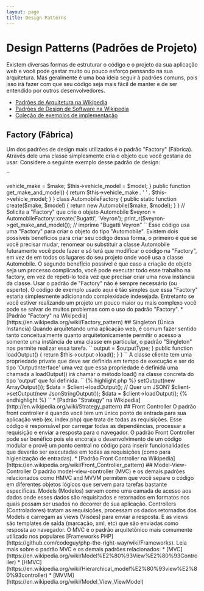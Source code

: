 ```yaml
---
layout: page
title: Design Patterns
---
```


# Design Patterns (Padrões de Projeto)

Existem diversas formas de estruturar o código e o projeto da sua aplicação web e você pode gastar muito ou pouco
esforço pensando na sua arquitetura. Mas geralmente é uma boa ideia seguir à padrões comuns, pois isso irá fazer com que
 seu código seja mais fácil de manter e de ser entendido por outros desenvolvedores.

* [Padrões de Arquitetura na Wikipedia](https://en.wikipedia.org/wiki/Architectural_pattern)
* [Padrões de Design de Software na Wikipedia](https://en.wikipedia.org/wiki/Software_design_pattern)
* [Coleção de exemplos de implementação](https://github.com/domnikl/DesignPatternsPHP)

## Factory (Fábrica)

Um dos padrões de design mais utilizados é o padrão "Factory" (Fábrica). Através dele uma classe simplesmente
cria o objeto que você gostaria de usar. Considere o seguinte exemplo desse padrão de design:

``
 <?php
    class Automobile
    {
        private $vehicle_make;
        private $vehicle_model;

        public function __construct($make, $model)
        {
            $this->vehicle_make = $make;
            $this->vehicle_model = $model;
        }

        public function get_make_and_model()
        {
            return $this->vehicle_make . ' ' . $this->vehicle_model;
        }
    }

    class AutomobileFactory
    {
        public static function create($make, $model)
        {
            return new Automobile($make, $model);
        }
    }

    // Solicita a "Factory" que crie o objeto Automobile
    $veyron = AutomobileFactory::create('Bugatti', 'Veyron');

    print_r($veyron->get_make_and_model()); // imprime "Bugatti Veyron"

``

Esse código usa uma "Factory" para criar o objeto do tipo "Automobile". Existem dois possíveis benefícios para criar seu
código dessa forma, o primeiro é que se você precisar mudar, renomear ou substituir a classe Automobile futuramente você
pode fazer e só terá que modificar o código na "Factory", em vez de em todos os lugares do seu projeto onde você usa a
classe Automobile. O segundo benefício possível é que caso a criação do objeto seja um processo complicado, você
pode executar todo esse trabalho na factory, em vez de repetí-lo toda vez que precisar criar uma nova instância da classe.

Usar o padrão de "Factory" não é sempre necessário (ou esperto). O código de exemplo usado aqui é tão simples que essa
"Factory" estaria simplesmente adicionando complexidade indesejada. Entretanto se você estiver realizando um projeto um
pouco maior ou mais complexo você pode se salvar de muitos problemas com o uso do padrão "Factory".

* [Padrão "Factory" na Wikipedia](https://en.wikipedia.org/wiki/Factory_pattern)

## Singleton (Única Instancia)

Quando arquitetando uma aplicação web, é comum fazer sentido tanto conceitualmente quanto arquitetonicamente permitir o
acesso a somente uma instância de uma classe em particular, o padrão "Singleton" nos permite realizar essa tarefa.

``
<?php
class Singleton
{
    /**
     * Retorna uma instância única de uma classe.
     *
     * @staticvar Singleton $instance A instância única dessa classe.
     *
     * @return Singleton A Instância única.
     */
    public static function getInstance()
    {
        static $instance = null;
        if (null === $instance) {
            $instance = new static();
        }

        return $instance;
    }

    /**
     * Construtor do tipo protegido previne que uma nova instância da
     * Classe seja criada através do operador `new` de fora dessa classe.
     */
    protected function __construct()
    {
    }

    /**
     * Método clone do tipo privado previne a clonagem dessa instância
     * da classe
     *
     * @return void
     */
    private function __clone()
    {
    }

    /**
     * Método unserialize do tipo privado para prevenir a desserialização
     * da instância dessa classe.
     *
     * @return void
     */
    private function __wakeup()
    {
    }
}

class SingletonChild extends Singleton
{
}

$obj = Singleton::getInstance();
var_dump($obj === Singleton::getInstance());             // bool(true)

$anotherObj = SingletonChild::getInstance();
var_dump($anotherObj === Singleton::getInstance());      // bool(false)

var_dump($anotherObj === SingletonChild::getInstance()); // bool(true)

``

O código acima implementa o padrão "Singleton" usando uma [variável *estática*](http://php.net/language.variables.scope#language.variables.scope.static)
e o método estático de criação `getInstance()`.
Note o seguinte:

* O construtor [`__construct`](http://php.net/language.oop5.decon#object.construct) é declarado como protegido para prevenir que uma nova instância seja criada fora dessa classe pelo operador `new`.
* O método mágico [`__clone`](http://php.net/language.oop5.cloning#object.clone) é declarado como privado para prevenir a clonagem dessa instância da classe pelo operador [`clone`](http://php.net/language.oop5.cloning).
* O método mágico [`__wakeup`](http://php.net/language.oop5.magic#object.wakeup) é declarado como privado para prevenir a desserialização de uma instância dessa classe pela função global [`unserialize()`](http://php.net/function.unserialize).
* Uma nova instância é criada via [late static binding](http://php.net/language.oop5.late-static-bindings) no método de criação `getInstance()` declarado como estático. Isso permite a criação de classes "filhas" da classe Singleton no exemplo

O padrão Singleton é útil quando você precisa garantir que somente uma instância da classe seja criada em todo o ciclo
de vida da requisição em uma aplicação web. Isso tipicamente ocorre quando você tem objetos globais (tais como uma
classe de Configuração) ou um recurso compartilhado (como uma lista de eventos).

Você deve ser cauteloso quando for usar o padrão "Singleton" já que pela sua própria natureza ele introduz um estado
global na sua aplicação reduzindo a possibilidade de realização de testes. Na maioria dos casos Injeção de Dependências
pode (e deve) ser usado no lugar de uma classe do tipo Singleton. Usar Injeção de Dependências significa não introduzir
acoplamento desnecessário no design da sua aplicação, já que o objeto usando o recurso global ou compartilhado não
necessita de conhecimento sobre uma classe concretamente definida.

* [Padrão Singleton na Wikipedia](https://en.wikipedia.org/wiki/Singleton_pattern)

## Strategy (Estratégia)

Com o padrão "Strategy" (Estratégia) voce encapsula famílias específicas de algoritimos permitindo com que a classe
cliente responsável por instanciar esse algoritimo em particular não necessite de conhecimento sobre sua implementação
atual. Existem várias variações do padrão "Strategy" o mais simples deles é apresentado abaixo:

O primeiro bloco de código apresenta uma familia de algorítimos; você pode querer uma array serializado, um JSON ou
talvez somente um array de dados:

``
<?php

interface OutputInterface
{
    public function load();
}

class SerializedArrayOutput implements OutputInterface
{
    public function load()
    {
        return serialize($arrayOfData);
    }
}

class JsonStringOutput implements OutputInterface
{
    public function load()
    {
        return json_encode($arrayOfData);
    }
}

class ArrayOutput implements OutputInterface
{
    public function load()
    {
        return $arrayOfData;
    }
}
``

Através do encapsulamento do algoritimo acima você está fazendo seu código de forma limpa e clara para que outros
desenvolvedores possam facilmente adicionar novos tipos de saída sem que isso afete o código cliente.

Você pode ver como cada classe concreta 'output' implementa a OutputInterface - isso serve a dois propósitos,
primeiramente isso prevê um simples contrato que precisa ser obedecido por cada implementação concreta. Segundo, através
da implementação de uma interface comum você verá na próxima seção que você pode utilizar [Indução de Tipo](http://php.net/language.oop5.typehinting) para garantir que  o cliente que está utilizando esse comportamento é do tipo correto, nesse caso 'OutputInterface'.

O próximo bloco de código demonstra como uma classe cliente relizando uma chamada deve usar um desses algorítimos e
ainda melhor definir o comportamento necessário em tempo de execução:

``
<?php
class SomeClient
{
    private $output;

    public function setOutput(OutputInterface $outputType)
    {
        $this->output = $outputType;
    }

    public function loadOutput()
    {
        return $this->output->load();
    }
}
``

A classe cliente tem uma propriedade private que deve ser definida em tempo de execução e ser do tipo 'OutputInterface'
uma vez que essa propriedade é definida uma chamada a loadOutput() irá chamar o método load() na classe concreta do tipo
'output' que foi definida.

``
{% highlight php %}
<?php
$client = new SomeClient();

// Quer um array?
$client->setOutput(new ArrayOutput());
$data = $client->loadOutput();

// Quer um JSON?
$client->setOutput(new JsonStringOutput());
$data = $client->loadOutput();

{% endhighlight %}
``

* [Padrão "Strategy" na Wikipedia](http://en.wikipedia.org/wiki/Strategy_pattern)

## Front Controller

O padrão front controller é quando você tem um único ponto de entrada para sua aplicação web (ex. index.php) que trata
de todas as requisições. Esse código é responsável por carregar todas as dependências, processar a requisição e enviar
a resposta para o navegador. O padrão Front Controller pode ser benéfico pois ele encoraja o desenvolvimento de um
código modular e provê um ponto central no código para inserir funcionalidades que deverão ser executadas em todas as
requisições (como para higienização de entradas).

* [Padrão Front Controller na Wikipedia](https://en.wikipedia.org/wiki/Front_Controller_pattern)

## Model-View-Controller

O padrão model-view-controller (MVC) e os demais padrões relacionados como HMVC and MVVM permitem que você separe o
código em diferentes objetos lógicos que servem para tarefas bastante específicas. Models (Modelos) servem como uma
camada de acesso aos dados onde esses dados são requisitados e retornados em formatos nos quais possam ser usados
no decorrer de sua aplicação. Controllers (Controladores) tratam as requisições, processam os dados retornados dos
Models e carregam as views (Visões) para enviar a resposta. E as views são templates de saída (marcação, xml, etc) que
são enviadas como resposta ao navegador.

O MVC é o padrão arquitetônico mais comumente utilizado nos populares [Frameworks PHP](https://github.com/codeguy/php-the-right-way/wiki/Frameworks).

Leia mais sobre o padrão MVC e os demais padrões relacionados:

* [MVC](https://en.wikipedia.org/wiki/Model%E2%80%93View%E2%80%93Controller)
* [HMVC](https://en.wikipedia.org/wiki/Hierarchical_model%E2%80%93view%E2%80%93controller)
* [MVVM](https://en.wikipedia.org/wiki/Model_View_ViewModel)
